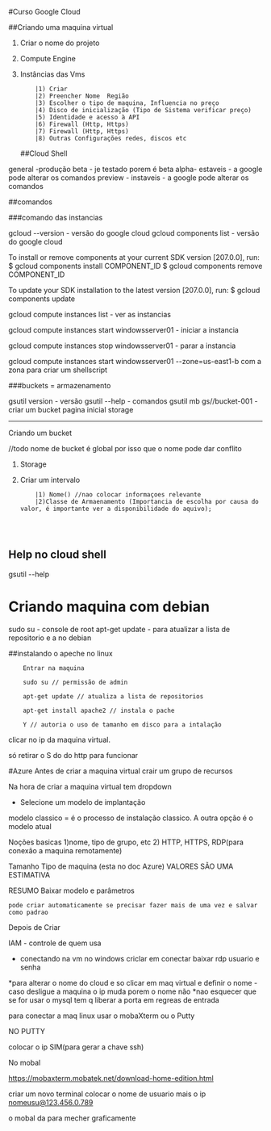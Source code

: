 #Curso Google Cloud

##Criando uma maquina virtual

1) Criar o nome do projeto
2) Compute Engine 
3) Instâncias das Vms
    ```
        |1) Criar
        |2) Preencher Nome  Região 
        |3) Escolher o tipo de maquina, Influencia no preço 
        |4) Disco de inicialização (Tipo de Sistema verificar preço)
        |5) Identidade e acesso à API
        |6) Firewall (Http, Https)
        |7) Firewall (Http, Https)
        |8) Outras Configurações redes, discos etc
    ```

    ##Cloud Shell

general -produção
beta - je testado porem é beta
alpha- estaveis - a google pode alterar os comandos
preview - instaveis - a google pode alterar os comandos

##comandos

###comando das instancias

gcloud --version - versão do google cloud
gcloud components list - versão do google cloud

To install or remove components at your current SDK version [207.0.0], run:
  $ gcloud components install COMPONENT_ID
  $ gcloud components remove COMPONENT_ID

To update your SDK installation to the latest version [207.0.0], run:
  $ gcloud components update


gcloud compute instances list - ver as instancias 

gcloud compute instances start windowsserver01 - iniciar a instancia


gcloud compute instances stop windowsserver01 - parar a instancia

gcloud compute instances start windowsserver01 --zone=us-east1-b com a zona para criar um shellscript

###buckets = armazenamento


gsutil version - versão
gsutil --help - comandos
gsutil mb gs//bucket-001 - criar um bucket
pagina inicial storage


----------------------------------------------
 Criando um bucket

 //todo nome de bucket é global por isso que o nome pode dar conflito 

1) Storage
2) Criar um intervalo 

    ```
        |1) Nome() //nao colocar informaçoes relevante
        |2)Classe de Armaenamento (Importancia de escolha por causa do valor, é importante ver a disponibilidade do aquivo);


         

    ```
 ## Help no cloud shell

 gsutil --help


 # Criando maquina com debian

 sudo su - console de root
 apt-get update - para atualizar a lista de repositorio e a no debian

 ##instalando o apeche no linux 

```
    Entrar na maquina

    sudo su // permissão de admin

    apt-get update // atualiza a lista de repositorios

    apt-get install apache2 // instala o pache

    Y // autoria o uso de tamanho em disco para a intalação
```


 clicar no ip da maquina virtual.
 
só retirar o S do do http para funcionar

#Azure
Antes de criar a maquina virtual crair um grupo de recursos


Na hora de criar a maquina virtual tem dropdown 
* Selecione um modelo de implantação

modelo classico = é o processo de instalação classico.
A outra opção é o modelo atual


Noções basicas 
    1)nome, tipo de grupo, etc
    2) HTTP, HTTPS, RDP(para conexão a maquina remotamente)

Tamanho
    Tipo de maquina (esta no doc Azure)
    VALORES SÃO UMA ESTIMATIVA 


RESUMO
    Baixar modelo e parâmetros

    pode criar automaticamente se precisar fazer mais de uma vez e salvar como padrao



Depois de Criar 

IAM - controle de quem usa


- conectando na vm no windows
criclar em conectar
baixar rdp
usuario e senha



*para alterar o nome do cloud e so clicar em maq virtual e definir o nome - caso desligue a maquina o  ip muda porem o nome não
*nao esquecer que se for usar o mysql tem q liberar a porta em regreas de entrada



para conectar a maq linux usar o mobaXterm ou o Putty

NO PUTTY 

colocar o ip
SIM(para gerar a chave ssh)


No mobal


https://mobaxterm.mobatek.net/download-home-edition.html

criar um novo terminal
colocar o nome de usuario mais o ip 
nomeusu@123.456.0.789

o mobal da para mecher graficamente
